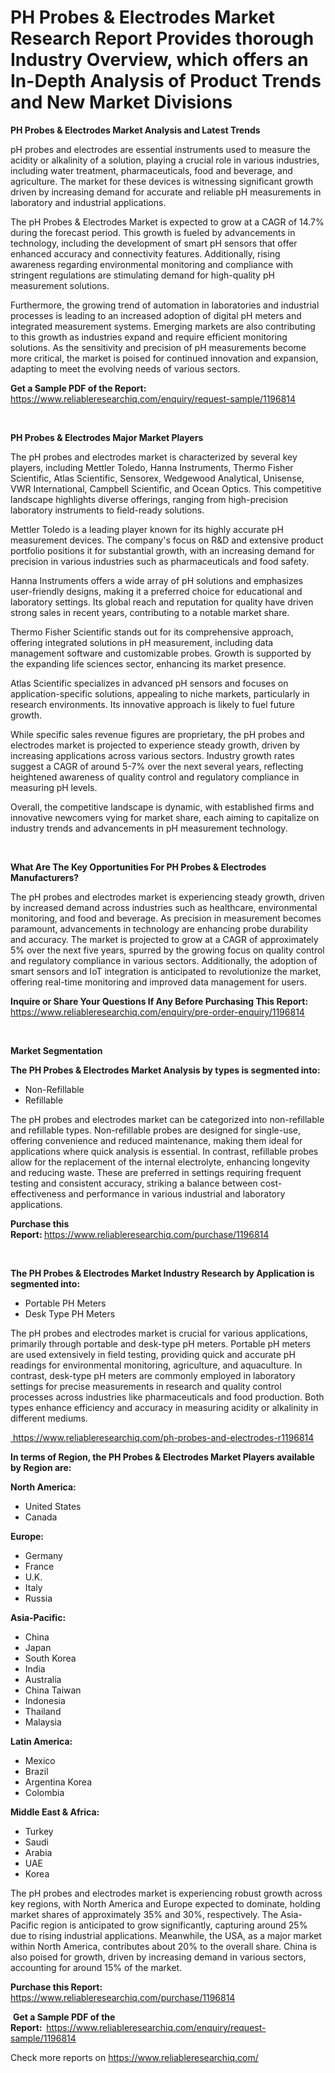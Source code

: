 <p><h1>PH Probes & Electrodes Market Research Report Provides thorough Industry Overview, which offers an In-Depth Analysis of Product Trends and New Market Divisions</h1></p><p><strong>PH Probes & Electrodes Market Analysis and Latest Trends</strong></p>
<p><p>pH probes and electrodes are essential instruments used to measure the acidity or alkalinity of a solution, playing a crucial role in various industries, including water treatment, pharmaceuticals, food and beverage, and agriculture. The market for these devices is witnessing significant growth driven by increasing demand for accurate and reliable pH measurements in laboratory and industrial applications.</p><p>The pH Probes & Electrodes Market is expected to grow at a CAGR of 14.7% during the forecast period. This growth is fueled by advancements in technology, including the development of smart pH sensors that offer enhanced accuracy and connectivity features. Additionally, rising awareness regarding environmental monitoring and compliance with stringent regulations are stimulating demand for high-quality pH measurement solutions.</p><p>Furthermore, the growing trend of automation in laboratories and industrial processes is leading to an increased adoption of digital pH meters and integrated measurement systems. Emerging markets are also contributing to this growth as industries expand and require efficient monitoring solutions. As the sensitivity and precision of pH measurements become more critical, the market is poised for continued innovation and expansion, adapting to meet the evolving needs of various sectors.</p></p>
<p><strong>Get a Sample PDF of the Report:&nbsp;</strong> <a href="https://www.reliableresearchiq.com/enquiry/request-sample/1196814?utm_campaign=2321&utm_medium=2&utm_source=Github&utm_content=ia&utm_term=06042025&utm_id=ph-probes-electrodes">https://www.reliableresearchiq.com/enquiry/request-sample/1196814</a></p>
<p>&nbsp;</p>
<p><strong>PH Probes & Electrodes Major Market Players</strong></p>
<p><p>The pH probes and electrodes market is characterized by several key players, including Mettler Toledo, Hanna Instruments, Thermo Fisher Scientific, Atlas Scientific, Sensorex, Wedgewood Analytical, Unisense, VWR International, Campbell Scientific, and Ocean Optics. This competitive landscape highlights diverse offerings, ranging from high-precision laboratory instruments to field-ready solutions.</p><p>Mettler Toledo is a leading player known for its highly accurate pH measurement devices. The company's focus on R&D and extensive product portfolio positions it for substantial growth, with an increasing demand for precision in various industries such as pharmaceuticals and food safety.</p><p>Hanna Instruments offers a wide array of pH solutions and emphasizes user-friendly designs, making it a preferred choice for educational and laboratory settings. Its global reach and reputation for quality have driven strong sales in recent years, contributing to a notable market share.</p><p>Thermo Fisher Scientific stands out for its comprehensive approach, offering integrated solutions in pH measurement, including data management software and customizable probes. Growth is supported by the expanding life sciences sector, enhancing its market presence.</p><p>Atlas Scientific specializes in advanced pH sensors and focuses on application-specific solutions, appealing to niche markets, particularly in research environments. Its innovative approach is likely to fuel future growth.</p><p>While specific sales revenue figures are proprietary, the pH probes and electrodes market is projected to experience steady growth, driven by increasing applications across various sectors. Industry growth rates suggest a CAGR of around 5-7% over the next several years, reflecting heightened awareness of quality control and regulatory compliance in measuring pH levels.</p><p>Overall, the competitive landscape is dynamic, with established firms and innovative newcomers vying for market share, each aiming to capitalize on industry trends and advancements in pH measurement technology.</p></p>
<p>&nbsp;</p>
<p><strong>What Are The Key Opportunities For PH Probes & Electrodes Manufacturers?</strong></p>
<p><p>The pH probes and electrodes market is experiencing steady growth, driven by increased demand across industries such as healthcare, environmental monitoring, and food and beverage. As precision in measurement becomes paramount, advancements in technology are enhancing probe durability and accuracy. The market is projected to grow at a CAGR of approximately 5% over the next five years, spurred by the growing focus on quality control and regulatory compliance in various sectors. Additionally, the adoption of smart sensors and IoT integration is anticipated to revolutionize the market, offering real-time monitoring and improved data management for users.</p></p>
<p><strong>Inquire or Share Your Questions If Any Before Purchasing This Report:</strong> <a href="https://www.reliableresearchiq.com/enquiry/pre-order-enquiry/1196814?utm_campaign=2321&utm_medium=2&utm_source=Github&utm_content=ia&utm_term=06042025&utm_id=ph-probes-electrodes">https://www.reliableresearchiq.com/enquiry/pre-order-enquiry/1196814</a></p>
<p>&nbsp;</p>
<p><strong>Market Segmentation</strong></p>
<p><strong>The PH Probes & Electrodes Market Analysis by types is segmented into:</strong></p>
<p><ul><li>Non-Refillable</li><li>Refillable</li></ul></p>
<p><p>The pH probes and electrodes market can be categorized into non-refillable and refillable types. Non-refillable probes are designed for single-use, offering convenience and reduced maintenance, making them ideal for applications where quick analysis is essential. In contrast, refillable probes allow for the replacement of the internal electrolyte, enhancing longevity and reducing waste. These are preferred in settings requiring frequent testing and consistent accuracy, striking a balance between cost-effectiveness and performance in various industrial and laboratory applications.</p></p>
<p><strong>Purchase this Report:&nbsp;</strong><a href="https://www.reliableresearchiq.com/purchase/1196814?utm_campaign=2321&utm_medium=2&utm_source=Github&utm_content=ia&utm_term=06042025&utm_id=ph-probes-electrodes">https://www.reliableresearchiq.com/purchase/1196814</a></p>
<p>&nbsp;</p>
<p><strong>The PH Probes & Electrodes Market Industry Research by Application is segmented into:</strong></p>
<p><ul><li>Portable PH Meters</li><li>Desk Type PH Meters</li></ul></p>
<p><p>The pH probes and electrodes market is crucial for various applications, primarily through portable and desk-type pH meters. Portable pH meters are used extensively in field testing, providing quick and accurate pH readings for environmental monitoring, agriculture, and aquaculture. In contrast, desk-type pH meters are commonly employed in laboratory settings for precise measurements in research and quality control processes across industries like pharmaceuticals and food production. Both types enhance efficiency and accuracy in measuring acidity or alkalinity in different mediums.</p></p>
<p><a href="https://www.reliableresearchiq.com/ph-probes-and-electrodes-r1196814?utm_campaign=2321&utm_medium=2&utm_source=Github&utm_content=ia&utm_term=06042025&utm_id=ph-probes-electrodes">&nbsp;https://www.reliableresearchiq.com/ph-probes-and-electrodes-r1196814</a></p>
<p><strong>In terms of Region, the PH Probes & Electrodes Market Players available by Region are:</strong></p>
<p>
    <p> <strong> North America: </strong>
        <ul>
            <li>United States</li>
            <li>Canada</li>
        </ul>
        </p> 
    <p> <strong> Europe: </strong>
        <ul>
            <li>Germany</li>
            <li>France</li>
            <li>U.K.</li>
            <li>Italy</li>
            <li>Russia</li>
        </ul>
        </p> 
    <p> <strong> Asia-Pacific: </strong>
        <ul>
            <li>China</li>
            <li>Japan</li>
            <li>South Korea</li>
            <li>India</li>
            <li>Australia</li>
            <li>China Taiwan</li>
            <li>Indonesia</li>
            <li>Thailand</li>
            <li>Malaysia</li>
        </ul>
        </p> 
    <p> <strong> Latin America: </strong>
        <ul>
            <li>Mexico</li>
            <li>Brazil</li>
            <li>Argentina Korea</li>
            <li>Colombia</li>
        </ul>
        </p> 
    <p> <strong> Middle East & Africa: </strong>
        <ul>
            <li>Turkey</li>
            <li>Saudi</li>
            <li>Arabia</li>
            <li>UAE</li>
            <li>Korea</li>
        </ul>
    </p>
    </p>
<p><p>The pH probes and electrodes market is experiencing robust growth across key regions, with North America and Europe expected to dominate, holding market shares of approximately 35% and 30%, respectively. The Asia-Pacific region is anticipated to grow significantly, capturing around 25% due to rising industrial applications. Meanwhile, the USA, as a major market within North America, contributes about 20% to the overall share. China is also poised for growth, driven by increasing demand in various sectors, accounting for around 15% of the market.</p></p>
<p><strong>Purchase this Report: </strong><a href="https://www.reliableresearchiq.com/purchase/1196814?utm_campaign=2321&utm_medium=2&utm_source=Github&utm_content=ia&utm_term=06042025&utm_id=ph-probes-electrodes">https://www.reliableresearchiq.com/purchase/1196814</a></p>
<p>&nbsp;<strong>Get a Sample PDF of the Report:&nbsp;&nbsp;</strong><a href="https://www.reliableresearchiq.com/enquiry/request-sample/1196814?utm_campaign=2321&utm_medium=2&utm_source=Github&utm_content=ia&utm_term=06042025&utm_id=ph-probes-electrodes">https://www.reliableresearchiq.com/enquiry/request-sample/1196814</a></p>
<p><strong></strong></p>
<p>Check more reports on <a href="https://www.reliableresearchiq.com/?utm_campaign=2321&utm_medium=2&utm_source=Github&utm_content=ia&utm_term=06042025&utm_id=ph-probes-electrodes">https://www.reliableresearchiq.com/</a></p>